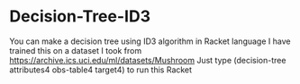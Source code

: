 # Decision-Tree-ID3
You can make a decision tree using ID3 algorithm in Racket language
I have trained this on a dataset I took from https://archive.ics.uci.edu/ml/datasets/Mushroom 
Just type (decision-tree attributes4 obs-table4 target4) to run this Racket 
